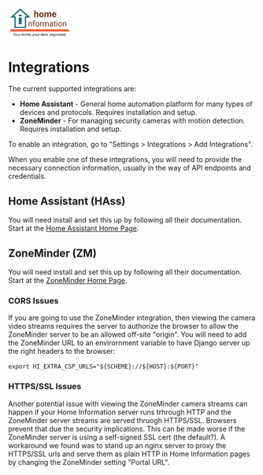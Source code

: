 <img src="../src/hi/static/img/hi-logo-w-tagline-197x96.png" alt="Home Information Logo" width="128">

# Integrations

The current supported integrations are:
- **Home Assistant** - General home automation platform for many types of devices and protocols. Requires installation and setup.
- **ZoneMinder** - For managing security cameras with motion detection. Requires installation and setup.

To enable an integration, go to "Settings > Integrations > Add Integrations".

When you enable one of these integrations, you will need to provide the necessary connection information, usually in the way of API endpoints and credentials. 

## Home Assistant (HAss)

You will need install and set this up by following all their documentation. Start at the [Home Assistant Home Page](https://www.home-assistant.io/).

## ZoneMinder (ZM)

You will need install and set this up by following all their documentation. Start at the [ZoneMinder Home Page](https://zoneminder.com//).

### CORS Issues

If you are going to use the ZoneMinder integration, then viewing the camera video streams requires the server to authorize the browser to allow the ZoneMinder server to be an allowed off-site "origin".  You will need to add the ZoneMinder URL to an envirornment variable to have Django server up the right headers to the browser:
``` shell
export HI_EXTRA_CSP_URLS="${SCHEME}://${HOST}:${PORT}"
```

### HTTPS/SSL Issues

Another potential issue with viewing the ZoneMinder camera streams can happen if your Home Information server runs trhrough HTTP and the ZoneMinder server streams are served thruogh HTTPS/SSL.  Browsers prevent that due the security implications.  This can be made worse if the ZoneMinder server is using a self-signed SSL cert (the default?). A workaround we found was to stand up an nginx server to proxy the HTTPS/SSL urls and serve them as plain HTTP in Home Information pages by changing the ZoneMinder setting "Portal URL".

